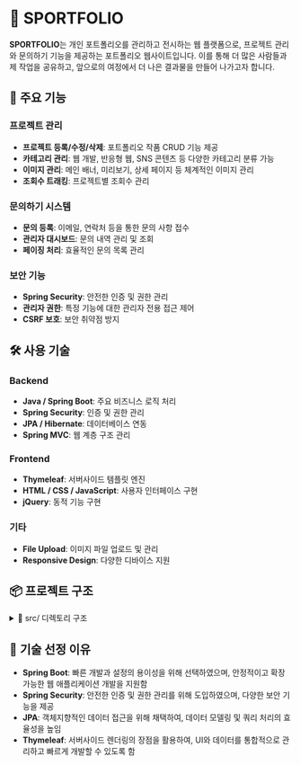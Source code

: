 # 🎨 SPORTFOLIO
**SPORTFOLIO**는 개인 포트폴리오를 관리하고 전시하는 웹 플랫폼으로, 프로젝트 관리와 문의하기 기능을 제공하는 포트폴리오 웹사이트입니다.
이를 통해 더 많은 사람들과 제 작업을 공유하고, 앞으로의 여정에서 더 나은 결과물을 만들어 나가고자 합니다.

## 🚀 주요 기능
### 프로젝트 관리
- **프로젝트 등록/수정/삭제**: 포트폴리오 작품 CRUD 기능 제공
- **카테고리 관리**: 웹 개발, 반응형 웹, SNS 콘텐츠 등 다양한 카테고리 분류 가능
- **이미지 관리**: 메인 배너, 미리보기, 상세 페이지 등 체계적인 이미지 관리
- **조회수 트래킹**: 프로젝트별 조회수 관리

### 문의하기 시스템
- **문의 등록**: 이메일, 연락처 등을 통한 문의 사항 접수
- **관리자 대시보드**: 문의 내역 관리 및 조회
- **페이징 처리**: 효율적인 문의 목록 관리

### 보안 기능
- **Spring Security**: 안전한 인증 및 권한 관리
- **관리자 권한**: 특정 기능에 대한 관리자 전용 접근 제어
- **CSRF 보호**: 보안 취약점 방지

## 🛠 사용 기술
### Backend
- **Java / Spring Boot**: 주요 비즈니스 로직 처리
- **Spring Security**: 인증 및 권한 관리
- **JPA / Hibernate**: 데이터베이스 연동
- **Spring MVC**: 웹 계층 구조 관리

### Frontend
- **Thymeleaf**: 서버사이드 템플릿 엔진
- **HTML / CSS / JavaScript**: 사용자 인터페이스 구현
- **jQuery**: 동적 기능 구현

### 기타
- **File Upload**: 이미지 파일 업로드 및 관리
- **Responsive Design**: 다양한 디바이스 지원

## 📦 프로젝트 구조
<details>
  <summary>📂 src/ 디렉토리 구조</summary>
  <pre>
📂src
 ├──📂main
    ├──📂java
    │   └──📂com/portfolio/
    │       ├──📂config/         # 설정 파일
    │       ├──📂constant/       # 상수 정의
    │       ├──📂controller/     # 컨트롤러
    │       ├──📂dto/           # 데이터 전송 객체
    │       ├──📂entity/        # 엔티티 클래스
    │       ├──📂repository/    # 데이터 접근 계층
    │       └──📂service/       # 비즈니스 로직
    └──📂resources/
        ├──📂static/           # 정적 리소스
        │   ├──📂css/
        │   ├──📂js/
        │   └──📂images/
        └──📂templates/        # 뷰 템플릿
  </pre>
</details>

## 💾 기술 선정 이유
- **Spring Boot**: 빠른 개발과 설정의 용이성을 위해 선택하였으며, 안정적이고 확장 가능한 웹 애플리케이션 개발을 지원함
- **Spring Security**: 안전한 인증 및 권한 관리를 위해 도입하였으며, 다양한 보안 기능을 제공
- **JPA**: 객체지향적인 데이터 접근을 위해 채택하여, 데이터 모델링 및 쿼리 처리의 효율성을 높임
- **Thymeleaf**: 서버사이드 렌더링의 장점을 활용하여, UI와 데이터를 통합적으로 관리하고 빠르게 개발할 수 있도록 함
